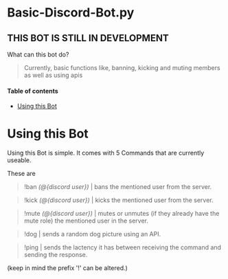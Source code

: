 # Basic-Discord-Bot.py


## THIS BOT IS STILL IN DEVELOPMENT


What can this bot do?
>Currently, basic functions like, banning, kicking and muting members as well as using apis

#### Table of contents
- [Using this Bot](#Using-this-Bot)



# Using this Bot
Using this Bot is simple. It comes with 5 Commands that are currently useable.

These are
>!ban *(@{discord user})*  | bans the mentioned user from the server.

>!kick *(@{discord user})* | kicks the mentioned user from the server.

>!mute *(@{discord user})* | mutes or unmutes (if they already have the mute role) the mentioned user in the server.

>!dog                      | sends a random dog picture using an API.

>!ping                     | sends the lactency it has between receiving the command and sending the response.

(keep in mind the prefix '!' can be altered.)




